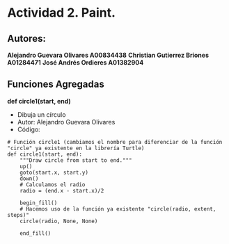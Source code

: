 # Actividad 2. Paint.

## Autores:

**Alejandro Guevara Olivares A00834438**
**Christian Gutierrez Briones A01284471**
**José Andrés Ordieres A01382904**

## Funciones Agregadas

**def circle1(start, end)**
- Dibuja un círculo 
- Autor: Alejandro Guevara Olivares
- Código:
```
# Función circle1 (cambiamos el nombre para diferenciar de la función "circle" ya existente en la librería Turtle)
def circle1(start, end):
    """Draw circle from start to end."""
    up()
    goto(start.x, start.y)
    down()
    # Calculamos el radio
    radio = (end.x - start.x)/2
    
    begin_fill()
    # Hacemos uso de la función ya existente "circle(radio, extent, steps)"
    circle(radio, None, None)
    
    end_fill()
```
